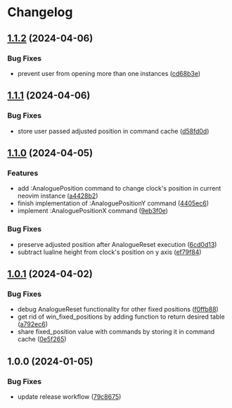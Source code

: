 # Changelog

## [1.1.2](https://github.com/SinaBYR/analogue.nvim/compare/v1.1.1...v1.1.2) (2024-04-06)


### Bug Fixes

* prevent user from opening more than one instances ([cd68b3e](https://github.com/SinaBYR/analogue.nvim/commit/cd68b3e85d0845c12c0b7d3e5360c1afe9b7f571))

## [1.1.1](https://github.com/SinaBYR/analogue.nvim/compare/v1.1.0...v1.1.1) (2024-04-06)


### Bug Fixes

* store user passed adjusted position in command cache ([d58fd0d](https://github.com/SinaBYR/analogue.nvim/commit/d58fd0d28db5920267abc404e24c5d4f99c409de))

## [1.1.0](https://github.com/SinaBYR/analogue.nvim/compare/v1.0.1...v1.1.0) (2024-04-05)


### Features

* add :AnaloguePosition command to change clock's position in current neovim instance ([a4428b2](https://github.com/SinaBYR/analogue.nvim/commit/a4428b23951ff17b1ea6f7dfde8d625303e68ffe))
* finish implementation of :AnaloguePositionY command ([4405ec6](https://github.com/SinaBYR/analogue.nvim/commit/4405ec69d24eb1cec3b2cac160417d45c655c203))
* implement :AnaloguePositionX command ([9eb3f0e](https://github.com/SinaBYR/analogue.nvim/commit/9eb3f0e5fc63950b518d0bb8e7f9b0a3de1771bc))


### Bug Fixes

* preserve adjusted position after AnalogueReset execution ([6cd0d13](https://github.com/SinaBYR/analogue.nvim/commit/6cd0d13b1d766b2c4191ba28364bcb541976da81))
* subtract lualine height from clock's position on y axis ([ef79f84](https://github.com/SinaBYR/analogue.nvim/commit/ef79f843656ef21dc90d99746e10cc9082e80a49))

## [1.0.1](https://github.com/SinaBYR/analogue.nvim/compare/v1.0.0...v1.0.1) (2024-04-02)


### Bug Fixes

* debug AnalogueReset functionality for other fixed positions ([f0ffb88](https://github.com/SinaBYR/analogue.nvim/commit/f0ffb88f61c1929f925e03a4181d808bf161501c))
* get rid of win_fixed_positions by adding function to return desired table ([a792ec6](https://github.com/SinaBYR/analogue.nvim/commit/a792ec62c73607e25e7e8047d19504e36b3daa54))
* share fixed_position value with commands by storing it in command cache ([0e5f265](https://github.com/SinaBYR/analogue.nvim/commit/0e5f2651866ccf62c7aa1c9da58928ec5e0aebdb))

## 1.0.0 (2024-01-05)


### Bug Fixes

* update release workflow ([79c8675](https://github.com/SinaBYR/analogue.nvim/commit/79c867585c2d72bfcd3fcfdb69eccada02bf79c5))
